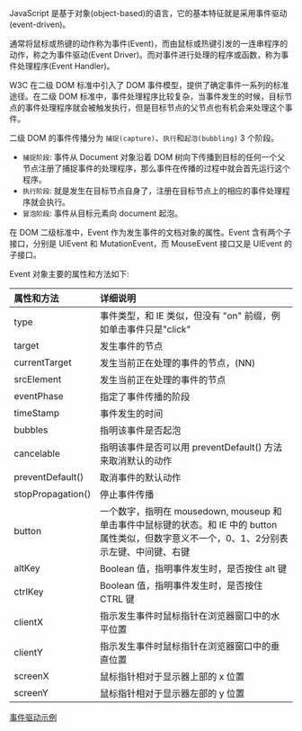 
JavaScript 是基于对象(object-based)的语言，它的基本特征就是采用事件驱动(event-driven)。

通常将鼠标或热键的动作称为事件(Event)，而由鼠标或热键引发的一连串程序的动作，称之为事件驱动(Event Driver)。而对事件进行处理的程序或函数，称为事件处理程序(Event Handler)。

W3C 在二级 DOM 标准中引入了 DOM 事件模型，提供了确定事件一系列的标准途径。在二级 DOM 标准中，事件处理程序比较复杂，当事件发生的时候，目标节点的事件处理程序就会被触发执行，但是目标节点的父节点也有机会来处理这个事件。

二级 DOM 的事件传播分为 `捕捉(capture)`、`执行`和`起泡(bubbling)` 3 个阶段。

* `捕捉阶段`: 事件从 Document 对象沿着 DOM 树向下传播到目标的任何一个父节点注册了捕捉事件的处理程序，那么事件在传播的过程中就会首先运行这个程序。
* `执行阶段`: 就是发生在目标节点自身了，注册在目标节点上的相应的事件处理程序就会执行。
* `冒泡阶段`: 事件从目标元素向 document 起泡。

在 DOM 二级标准中，Event 作为发生事件的文档对象的属性。Event 含有两个子接口，分别是 UIEvent 和 MutationEvent，而 MouseEvent 接口又是 UIEvent 的子接口。

Event 对象主要的属性和方法如下:

| 属性和方法 | 详细说明 |
|:----------|:--------|
| type      | 事件类型，和 IE 类似，但没有 "on" 前缀，例如单击事件只是"click" |
| target    | 发生事件的节点 |
| currentTarget | 发生当前正在处理的事件的节点，(NN) |
| srcElement | 发生当前正在处理的事件的节点 |
| eventPhase | 指定了事件传播的阶段 |
| timeStamp | 事件发生的时间 |
| bubbles   | 指明该事件是否起泡 |
| cancelable | 指明该事件是否可以用 preventDefault() 方法来取消默认的动作 |
| preventDefault() | 取消事件的默认动作|
| stopPropagation() | 停止事件传播 |
| button | 一个数字，指明在 mousedown, mouseup 和单击事件中鼠标键的状态。和 IE 中的 button 属性类似，但数字意义不一个，0、1、2分别表示左键、中间键、右键 |
| altKey | Boolean 值，指明事件发生时，是否按住 alt 键 |
| ctrlKey | Boolean 值，指明事件发生时，是否按住 CTRL 键 |
| clientX | 指示发生事件时鼠标指针在浏览器窗口中的水平位置 |
| clientY | 指示发生事件时鼠标指针在浏览器窗口中的垂直位置 |
| screenX | 鼠标指针相对于显示器上部的 x 位置 |
| screenY | 鼠标指针相对于显示器左部的 y 位置 |


[事件驱动示例](t/05_event_driven.html)
